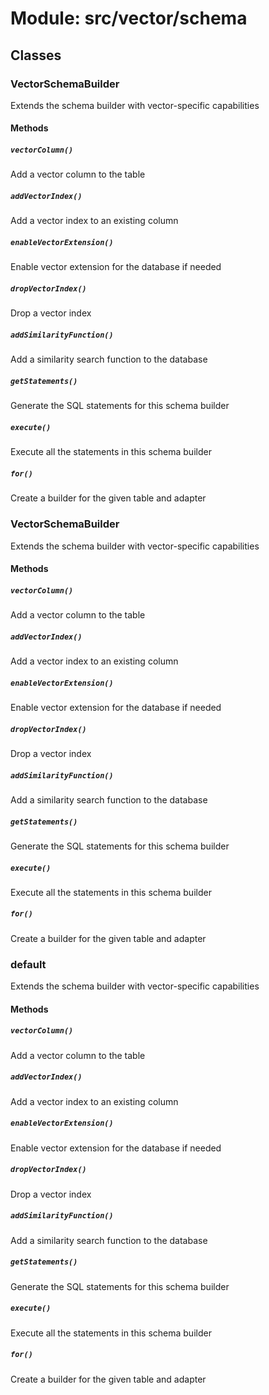 # Module: src/vector/schema

## Classes

### VectorSchemaBuilder

Extends the schema builder with vector-specific capabilities

#### Methods

##### `vectorColumn()`

Add a vector column to the table


##### `addVectorIndex()`

Add a vector index to an existing column


##### `enableVectorExtension()`

Enable vector extension for the database if needed


##### `dropVectorIndex()`

Drop a vector index


##### `addSimilarityFunction()`

Add a similarity search function to the database


##### `getStatements()`

Generate the SQL statements for this schema builder


##### `execute()`

Execute all the statements in this schema builder


##### `for()`

Create a builder for the given table and adapter



### VectorSchemaBuilder

Extends the schema builder with vector-specific capabilities

#### Methods

##### `vectorColumn()`

Add a vector column to the table


##### `addVectorIndex()`

Add a vector index to an existing column


##### `enableVectorExtension()`

Enable vector extension for the database if needed


##### `dropVectorIndex()`

Drop a vector index


##### `addSimilarityFunction()`

Add a similarity search function to the database


##### `getStatements()`

Generate the SQL statements for this schema builder


##### `execute()`

Execute all the statements in this schema builder


##### `for()`

Create a builder for the given table and adapter



### default

Extends the schema builder with vector-specific capabilities

#### Methods

##### `vectorColumn()`

Add a vector column to the table


##### `addVectorIndex()`

Add a vector index to an existing column


##### `enableVectorExtension()`

Enable vector extension for the database if needed


##### `dropVectorIndex()`

Drop a vector index


##### `addSimilarityFunction()`

Add a similarity search function to the database


##### `getStatements()`

Generate the SQL statements for this schema builder


##### `execute()`

Execute all the statements in this schema builder


##### `for()`

Create a builder for the given table and adapter



